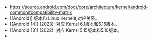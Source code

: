 - https://source.android.com/docs/core/architecture/kernel/android-common#compatibility-matrix
- [[Android]] 版本和 Linux Kernel的对应关系。
- [[Android 14]] (2023): 对应 Kernel 6.1版本和5.15版本。
- [[Android 13]] (2022): 对应 Kernel 5.15版本和5.10版本。
-